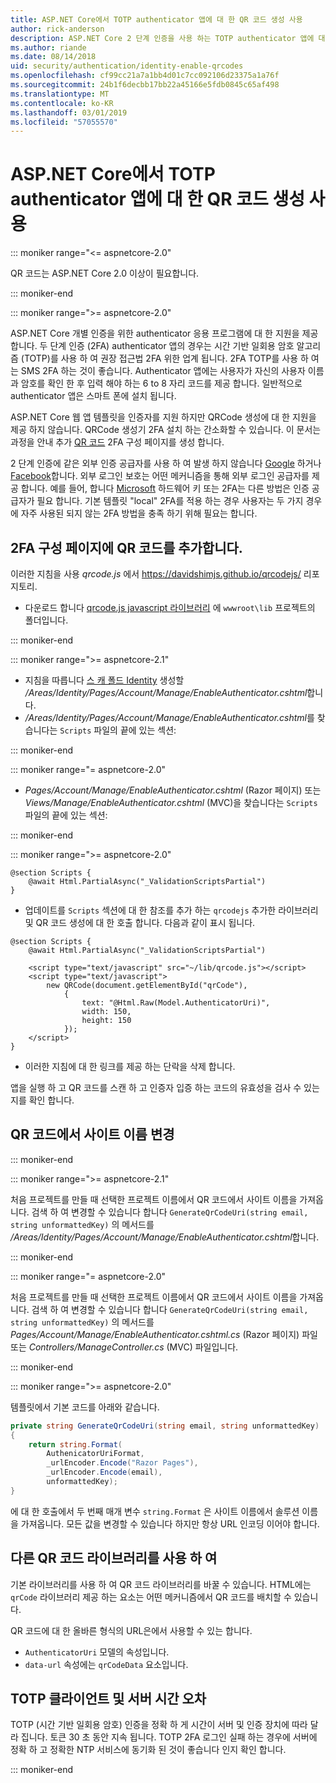 ```yaml
---
title: ASP.NET Core에서 TOTP authenticator 앱에 대 한 QR 코드 생성 사용
author: rick-anderson
description: ASP.NET Core 2 단계 인증을 사용 하는 TOTP authenticator 앱에 대 한 QR 코드 생성을 활성화 하는 방법을 알아봅니다.
ms.author: riande
ms.date: 08/14/2018
uid: security/authentication/identity-enable-qrcodes
ms.openlocfilehash: cf99cc21a7a1bb4d01c7cc092106d23375a1a76f
ms.sourcegitcommit: 24b1f6decbb17bb22a45166e5fdb0845c65af498
ms.translationtype: MT
ms.contentlocale: ko-KR
ms.lasthandoff: 03/01/2019
ms.locfileid: "57055570"
---
```

# <a name="enable-qr-code-generation-for-totp-authenticator-apps-in-aspnet-core"></a>ASP.NET Core에서 TOTP authenticator 앱에 대 한 QR 코드 생성 사용

::: moniker range="<= aspnetcore-2.0"

QR 코드는 ASP.NET Core 2.0 이상이 필요합니다.

::: moniker-end

::: moniker range=">= aspnetcore-2.0"

ASP.NET Core 개별 인증을 위한 authenticator 응용 프로그램에 대 한 지원을 제공합니다. 두 단계 인증 (2FA) authenticator 앱의 경우는 시간 기반 일회용 암호 알고리즘 (TOTP)를 사용 하 여 권장 접근법 2FA 위한 업계 됩니다. 2FA TOTP를 사용 하 여는 SMS 2FA 하는 것이 좋습니다. Authenticator 앱에는 사용자가 자신의 사용자 이름과 암호를 확인 한 후 입력 해야 하는 6 to 8 자리 코드를 제공 합니다. 일반적으로 authenticator 앱은 스마트 폰에 설치 됩니다.

ASP.NET Core 웹 앱 템플릿을 인증자를 지원 하지만 QRCode 생성에 대 한 지원을 제공 하지 않습니다. QRCode 생성기 2FA 설치 하는 간소화할 수 있습니다. 이 문서는 과정을 안내 추가 [QR 코드](https://wikipedia.org/wiki/QR_code) 2FA 구성 페이지를 생성 합니다.

2 단계 인증에 같은 외부 인증 공급자를 사용 하 여 발생 하지 않습니다 [Google](xref:security/authentication/google-logins) 하거나 [Facebook](xref:security/authentication/facebook-logins)합니다. 외부 로그인 보호는 어떤 메커니즘을 통해 외부 로그인 공급자를 제공 합니다. 예를 들어, 합니다 [Microsoft](xref:security/authentication/microsoft-logins) 하드웨어 키 또는 2FA는 다른 방법은 인증 공급자가 필요 합니다. 기본 템플릿 "local" 2FA를 적용 하는 경우 사용자는 두 가지 경우에 자주 사용된 되지 않는 2FA 방법을 충족 하기 위해 필요는 합니다.

## <a name="adding-qr-codes-to-the-2fa-configuration-page"></a>2FA 구성 페이지에 QR 코드를 추가합니다.

이러한 지침을 사용 *qrcode.js* 에서 https://davidshimjs.github.io/qrcodejs/ 리포지토리.

* 다운로드 합니다 [qrcode.js javascript 라이브러리](https://davidshimjs.github.io/qrcodejs/) 에 `wwwroot\lib` 프로젝트의 폴더입니다.

::: moniker-end

::: moniker range=">= aspnetcore-2.1"

* 지침을 따릅니다 [스 캐 폴드 Identity](xref:security/authentication/scaffold-identity) 생성할 */Areas/Identity/Pages/Account/Manage/EnableAuthenticator.cshtml*합니다.
* */Areas/Identity/Pages/Account/Manage/EnableAuthenticator.cshtml*를 찾습니다는 `Scripts` 파일의 끝에 있는 섹션:

::: moniker-end

::: moniker range="= aspnetcore-2.0"

* *Pages/Account/Manage/EnableAuthenticator.cshtml* (Razor 페이지) 또는 *Views/Manage/EnableAuthenticator.cshtml* (MVC)을 찾습니다는 `Scripts` 파일의 끝에 있는 섹션:

::: moniker-end

::: moniker range=">= aspnetcore-2.0"

```cshtml
@section Scripts {
    @await Html.PartialAsync("_ValidationScriptsPartial")
}
```

* 업데이트를 `Scripts` 섹션에 대 한 참조를 추가 하는 `qrcodejs` 추가한 라이브러리 및 QR 코드 생성에 대 한 호출 합니다. 다음과 같이 표시 됩니다.

```cshtml
@section Scripts {
    @await Html.PartialAsync("_ValidationScriptsPartial")

    <script type="text/javascript" src="~/lib/qrcode.js"></script>
    <script type="text/javascript">
        new QRCode(document.getElementById("qrCode"),
            {
                text: "@Html.Raw(Model.AuthenticatorUri)",
                width: 150,
                height: 150
            });
    </script>
}
```

* 이러한 지침에 대 한 링크를 제공 하는 단락을 삭제 합니다.

앱을 실행 하 고 QR 코드를 스캔 하 고 인증자 입증 하는 코드의 유효성을 검사 수 있는지를 확인 합니다.

## <a name="change-the-site-name-in-the-qr-code"></a>QR 코드에서 사이트 이름 변경

::: moniker-end

::: moniker range=">= aspnetcore-2.1"

처음 프로젝트를 만들 때 선택한 프로젝트 이름에서 QR 코드에서 사이트 이름을 가져옵니다. 검색 하 여 변경할 수 있습니다 합니다 `GenerateQrCodeUri(string email, string unformattedKey)` 의 메서드를 */Areas/Identity/Pages/Account/Manage/EnableAuthenticator.cshtml*합니다.

::: moniker-end

::: moniker range="= aspnetcore-2.0"

처음 프로젝트를 만들 때 선택한 프로젝트 이름에서 QR 코드에서 사이트 이름을 가져옵니다. 검색 하 여 변경할 수 있습니다 합니다 `GenerateQrCodeUri(string email, string unformattedKey)` 의 메서드를 *Pages/Account/Manage/EnableAuthenticator.cshtml.cs* (Razor 페이지) 파일 또는 *Controllers/ManageController.cs* (MVC) 파일입니다.

::: moniker-end

::: moniker range=">= aspnetcore-2.0"

템플릿에서 기본 코드를 아래와 같습니다.

```csharp
private string GenerateQrCodeUri(string email, string unformattedKey)
{
    return string.Format(
        AuthenicatorUriFormat,
        _urlEncoder.Encode("Razor Pages"),
        _urlEncoder.Encode(email),
        unformattedKey);
}
```

에 대 한 호출에서 두 번째 매개 변수 `string.Format` 은 사이트 이름에서 솔루션 이름을 가져옵니다. 모든 값을 변경할 수 있습니다 하지만 항상 URL 인코딩 이어야 합니다.

## <a name="using-a-different-qr-code-library"></a>다른 QR 코드 라이브러리를 사용 하 여

기본 라이브러리를 사용 하 여 QR 코드 라이브러리를 바꿀 수 있습니다. HTML에는 `qrCode` 라이브러리 제공 하는 요소는 어떤 메커니즘에서 QR 코드를 배치할 수 있습니다.

QR 코드에 대 한 올바른 형식의 URL은에서 사용할 수 있는 합니다.

* `AuthenticatorUri` 모델의 속성입니다.
* `data-url` 속성에는 `qrCodeData` 요소입니다.

## <a name="totp-client-and-server-time-skew"></a>TOTP 클라이언트 및 서버 시간 오차

TOTP (시간 기반 일회용 암호) 인증을 정확 하 게 시간이 서버 및 인증 장치에 따라 달라 집니다. 토큰 30 초 동안 지속 됩니다. TOTP 2FA 로그인 실패 하는 경우에 서버에 정확 하 고 정확한 NTP 서비스에 동기화 된 것이 좋습니다 인지 확인 합니다.

::: moniker-end
